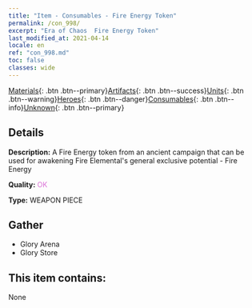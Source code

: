 ```yaml
---
title: "Item - Consumables - Fire Energy Token"
permalink: /con_998/
excerpt: "Era of Chaos  Fire Energy Token"
last_modified_at: 2021-04-14
locale: en
ref: "con_998.md"
toc: false
classes: wide
---
```

 [Materials](/Items/){: .btn .btn--primary}[Artifacts](/Items/Artifacts/){: .btn .btn--success}[Units](/Items/Units/){: .btn .btn--warning}[Heroes](/Items/Heroes/){: .btn .btn--danger}[Consumables](/Items/Consumables/){: .btn .btn--info}[Unknown](/Items/Unknown/){: .btn .btn--primary}

## Details
 **Description:** A Fire Energy token from an ancient campaign that can be used for awakening Fire Elemental's general exclusive potential - Fire Energy

 **Quality:** <span style="color: #DA70D6">OK</span>

 **Type:** WEAPON PIECE

## Gather

*    Glory Arena 
*    Glory Store 

## This item contains:

  None

